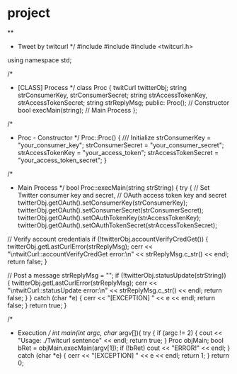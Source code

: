 # project
**
* Tweet by twitcurl
*/
#include <iostream>
#include <string>
#include <twitcurl.h>

using namespace std;

/*
* [CLASS] Process
*/
class Proc
{
twitCurl twitterObj;
string strConsumerKey, strConsumerSecret;
string strAccessTokenKey, strAccessTokenSecret;
string strReplyMsg;
public:
Proc(); // Constructor
bool execMain(string); // Main Process
};

/*
* Proc - Constructor
*/
Proc::Proc()
{
/// Initialize
strConsumerKey = "your_consumer_key";
strConsumerSecret = "your_consumer_secret";
strAccessTokenKey = "your_access_token";
strAccessTokenSecret = "your_access_token_secret";
}

/*
* Main Process
*/
bool Proc::execMain(string strString)
{
try {
// Set Twitter consumer key and secret,
// OAuth access token key and secret
twitterObj.getOAuth().setConsumerKey(strConsumerKey);
twitterObj.getOAuth().setConsumerSecret(strConsumerSecret);
twitterObj.getOAuth().setOAuthTokenKey(strAccessTokenKey);
twitterObj.getOAuth().setOAuthTokenSecret(strAccessTokenSecret);

// Verify account credentials
if (!twitterObj.accountVerifyCredGet()) {
twitterObj.getLastCurlError(strReplyMsg);
cerr << "\ntwitCurl::accountVerifyCredGet error:\n"
<< strReplyMsg.c_str() << endl;
return false;
}

// Post a message
strReplyMsg = "";
if (!twitterObj.statusUpdate(strString)) {
twitterObj.getLastCurlError(strReplyMsg);
cerr << "\ntwitCurl::statusUpdate error:\n"
<< strReplyMsg.c_str() << endl;
return false;
}
} catch (char *e) {
cerr << "[EXCEPTION] " << e << endl;
return false;
}
return true;
}

/*
* Execution
*/
int main(int argc, char* argv[]){
try {
if (argc != 2) {
cout << "Usage: ./Twitcurl sentence" << endl;
return true;
}
Proc objMain;
bool bRet = objMain.execMain(argv[1]);
if (!bRet) cout << "ERROR!" << endl;
} catch (char *e) {
cerr << "[EXCEPTION] " << e << endl;
return 1;
}
return 0;
